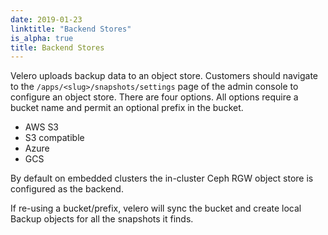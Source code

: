```yaml
---
date: 2019-01-23
linktitle: "Backend Stores"
is_alpha: true
title: Backend Stores
---
```


Velero uploads backup data to an object store.
Customers should navigate to the `/apps/<slug>/snapshots/settings` page of the admin console to configure an object store.
There are four options.
All options require a bucket name and permit an optional prefix in the bucket.

* AWS S3
* S3 compatible
* Azure
* GCS

By default on embedded clusters the in-cluster Ceph RGW object store is configured as the backend.

If re-using a bucket/prefix, velero will sync the bucket and create local Backup objects for all the snapshots it finds.
